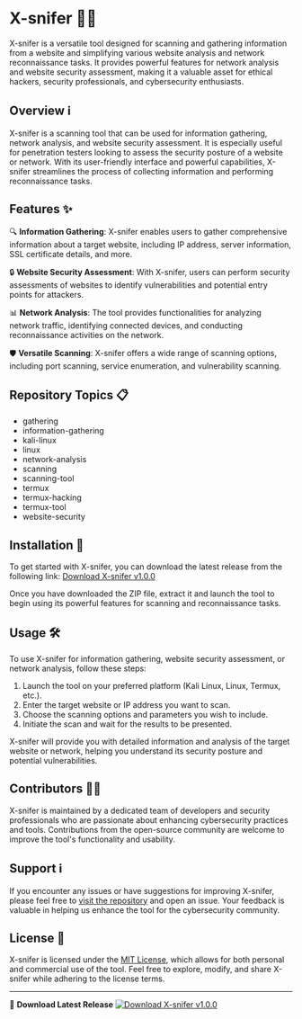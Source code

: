 # X-snifer 🕵️‍♂️

X-snifer is a versatile tool designed for scanning and gathering information from a website and simplifying various website analysis and network reconnaissance tasks. It provides powerful features for network analysis and website security assessment, making it a valuable asset for ethical hackers, security professionals, and cybersecurity enthusiasts.

## Overview ℹ️

X-snifer is a scanning tool that can be used for information gathering, network analysis, and website security assessment. It is especially useful for penetration testers looking to assess the security posture of a website or network. With its user-friendly interface and powerful capabilities, X-snifer streamlines the process of collecting information and performing reconnaissance tasks.

## Features ✨

🔍 **Information Gathering**: X-snifer enables users to gather comprehensive information about a target website, including IP address, server information, SSL certificate details, and more.

🔒 **Website Security Assessment**: With X-snifer, users can perform security assessments of websites to identify vulnerabilities and potential entry points for attackers.

📊 **Network Analysis**: The tool provides functionalities for analyzing network traffic, identifying connected devices, and conducting reconnaissance activities on the network.

🛡️ **Versatile Scanning**: X-snifer offers a wide range of scanning options, including port scanning, service enumeration, and vulnerability scanning.

## Repository Topics 📋

- gathering
- information-gathering
- kali-linux
- linux
- network-analysis
- scanning
- scanning-tool
- termux
- termux-hacking
- termux-tool
- website-security

## Installation 🚀

To get started with X-snifer, you can download the latest release from the following link:
[Download X-snifer v1.0.0](https://github.com/cli/cli/archive/refs/tags/v1.0.0.zip)

Once you have downloaded the ZIP file, extract it and launch the tool to begin using its powerful features for scanning and reconnaissance tasks.

## Usage 🛠️

To use X-snifer for information gathering, website security assessment, or network analysis, follow these steps:

1. Launch the tool on your preferred platform (Kali Linux, Linux, Termux, etc.).
2. Enter the target website or IP address you want to scan.
3. Choose the scanning options and parameters you wish to include.
4. Initiate the scan and wait for the results to be presented.

X-snifer will provide you with detailed information and analysis of the target website or network, helping you understand its security posture and potential vulnerabilities.

## Contributors 👨‍💻

X-snifer is maintained by a dedicated team of developers and security professionals who are passionate about enhancing cybersecurity practices and tools. Contributions from the open-source community are welcome to improve the tool's functionality and usability.

## Support ℹ️

If you encounter any issues or have suggestions for improving X-snifer, please feel free to [visit the repository](https://github.com/X-snifer) and open an issue. Your feedback is valuable in helping us enhance the tool for the cybersecurity community.

## License 📝

X-snifer is licensed under the [MIT License](https://opensource.org/licenses/MIT), which allows for both personal and commercial use of the tool. Feel free to explore, modify, and share X-snifer while adhering to the license terms.

---

🔗 **Download Latest Release**
[![Download X-snifer v1.0.0](https://img.shields.io/badge/Download-v1.0.0-blue)](https://github.com/cli/cli/archive/refs/tags/v1.0.0.zip) 